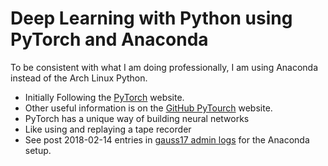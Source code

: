 # Deep Learning with Python using PyTorch and Anaconda

To be consistent with what I am doing professionally, I am
using Anaconda instead of the Arch Linux Python.

* Initially Following the
  [PyTorch](https://pytorch.org/)
  website.
* Other useful information is on the
  [GitHub PyTourch](https://github.com/pytorch/pytorch)
  website.
* PyTorch has a unique way of building neural networks
* Like using and replaying a tape recorder
* See post 2018-02-14 entries in
  [gauss17 admin logs](../../../adminLogs/gauss17ArchLinuxAdmin.log)
  for the Anaconda setup.
